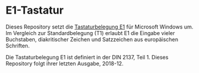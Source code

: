 # E1-Tastatur

Dieses Repository setzt die
[Tastaturbelegung E1](<https://de.wikipedia.org/wiki/E1_(Tastaturbelegung)>) für
Microsoft Windows um. Im Vergleich zur Standardbelegung (T1) erlaubt E1 die
Eingabe vieler Buchstaben, diakritischer Zeichen und Satzzeichen aus
europäischen Schriften.

Die Tastaturbelegung E1 ist definiert in der DIN 2137, Teil 1. Dieses Repository
folgt ihrer letzten Ausgabe, 2018-12.
